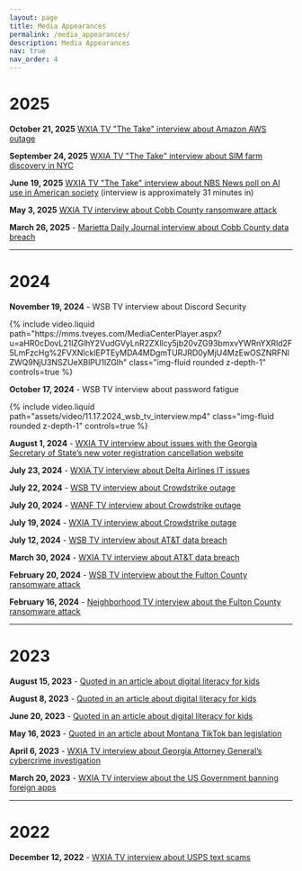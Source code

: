 ```yaml
---
layout: page
title: Media Appearances
permalink: /media_appearances/
description: Media Appearances
nav: true
nav_order: 4
---
```


# 2025

**October 21, 2025** [WXIA TV "The Take" interview about Amazon AWS outage](https://www.11alive.com/video/news/11alive-news-the-take-amazon-tech-outage-inside-what-happened-102125/85-ce19e005-2d40-4ab3-aaa0-dd550ed8296f)

**September 24, 2025** [WXIA TV "The Take" interview about SIM farm discovery in NYC](https://www.youtube.com/watch?v=FYMJME3gojQ)

**June 19, 2025** [WXIA TV "The Take" interview about NBS News poll on AI use in American society](https://www.11alive.com/video/entertainment/television/programs/the-take/11alive-news-the-take/85-65d85ba9-8605-461b-ae84-f9ed6d46dece) (interview is approximately 31 minutes in)

**May 3, 2025** [WXIA TV interview about Cobb County ransomware attack](https://www.youtube.com/watch?v=ZYS_lDJrhhc)

**March 26, 2025** - [Marietta Daily Journal interview about Cobb County data breach](https://www.newsbreak.com/marietta-daily-journal-561232/3872902771442-update-cobb-officials-still-looking-to-see-if-data-compromised-in-server-breach)

---

# 2024

**November 19, 2024** - WSB TV interview about Discord Security
<div class="row mt-3">
<div class="col-sm mt-3 mt-md-0">
        {% include video.liquid path="https://mms.tveyes.com/MediaCenterPlayer.aspx?u=aHR0cDovL21lZGlhY2VudGVyLnR2ZXllcy5jb20vZG93bmxvYWRnYXRld2F5LmFzcHg%2FVXNlcklEPTEyMDA4MDgmTURJRD0yMjU4MzEwOSZNRFNlZWQ9NjU3NSZUeXBlPU1lZGlh" class="img-fluid rounded z-depth-1" controls=true %}
</div>
</div>

**October 17, 2024** - WSB TV interview about password fatigue
<div class="row mt-3">
<div class="col-sm mt-3 mt-md-0">
        {% include video.liquid path="assets/video/11.17.2024_wsb_tv_interview.mp4" class="img-fluid rounded z-depth-1" controls=true %}
</div>
</div>

**August 1, 2024** - [WXIA TV interview about issues with the Georgia Secretary of State’s new voter registration cancellation website](https://www.11alive.com/video/news/politics/85-57d76a98-bbdb-4600-af86-191af836b91b)

**July 23, 2024** - [WXIA TV interview about Delta Airlines IT issues](https://www.11alive.com/article/travel/delta-pilot-cyber-security-expert-respond-ongoing-delta-issues-following-global-cyber-outage/85-f13ef356-c4d1-44e9-b961-a937c9c42454)

**July 22, 2024** - [WSB TV interview about Crowdstrike outage](https://mms.tveyes.com/MediaCenterPlayer.aspx?u=aHR0cDovL21lZGlhY2VudGVyLnR2ZXllcy5jb20vZG93bmxvYWRnYXRld2F5LmFzcHg%2FVXNlcklEPTExMjkzODQmTURJRD0yMTg5NDUwMSZNRFNlZWQ9ODI1MyZUeXBlPU1lZGlh)

**July 20, 2024** - [WANF TV interview about Crowdstrike outage](https://www.atlantanewsfirst.com/2024/07/20/it-will-happen-again-information-security-expert-says-it-could-take-companies-weeks-recover-crowdstrike-outage/)

**July 19, 2024** - [WXIA TV interview about Crowdstrike outage](https://www.11alive.com/video/news/local/explanation-for-why-cyber-outage-happened-across-america/85-eea664a0-4602-4b67-8298-5bc0ef294675)

**July 12, 2024** - [WSB TV interview about AT&T data breach](https://www.wsbtv.com/news/local/atlanta/millions-att-customers-exposed-data-breach-cyber-expert-talks-security-privacy/CPQBZKTZXRETXFSDHIH222OD3E/)

**March 30, 2024** - [WXIA TV interview about AT&T data breach](https://www.11alive.com/article/tech/att-data-breach-impacts-millions-account-holders-dark-web/85-184feb31-e742-4435-8dd0-2e82d23ef4d3)

**February 20, 2024** - [WSB TV interview about the Fulton County ransomware attack](https://mms.tveyes.com/MediaCenterPlayer.aspx?u=aHR0cDovL21lZGlhY2VudGVyLnR2ZXllcy5jb20vZG93bmxvYWRnYXRld2F5LmFzcHg%2FVXNlcklEPTExMjkzODQmTURJRD0yMTA1NTYwNSZNRFNlZWQ9MzgzNSZUeXBlPU1lZGlh)

**February 16, 2024** - [Neighborhood TV interview about the Fulton County ransomware attack](https://www.neighborhoodtv.com/vod/fulton-county-cyber-security-02-19-2024-atlanta.html)

---

# 2023

**August 15, 2023** - [Quoted in an article about digital literacy for kids](https://conduitstreet.mdcounties.org/2023/08/09/florida-california-and-others-take-action-on-mandated-social-media-literacy-for-youth/)

**August 8, 2023** - [Quoted in an article about digital literacy for kids](https://www.route-fifty.com/digital-government/2023/08/more-states-look-boost-kids-social-media-literacy/389195/)

**June 20, 2023** - [Quoted in an article about digital literacy for kids](https://www.route-fifty.com/digital-government/2023/06/digital-literacy-not-bans-should-shape-social-media-guardrails/387985/)

**May 16, 2023** - [Quoted in an article about Montana TikTok ban legislation](https://www.route-fifty.com/cybersecurity/2023/05/enforcement-questions-dog-states-proposed-tiktok-ban/386423/)

**April 6, 2023** - [WXIA TV interview about Georgia Attorney General’s cybercrime investigation](https://www.11alive.com/article/news/crime/georgia-investigations-cybercriminals/85-7e334478-55fb-4578-8918-9d01b812a8fe)

**March 20, 2023** - [WXIA TV interview about the US Government banning foreign apps](https://www.11alive.com/article/news/verify/us-ban-oreign-app/85-3939f49a-c9a8-4bd0-8ebc-6ea54e46e163)

---

# 2022

**December 12, 2022** - [WXIA TV interview about USPS text scams](https://www.11alive.com/article/news/verify/us-ban-oreign-app/85-3939f49a-c9a8-4bd0-8ebc-6ea54e46e163)